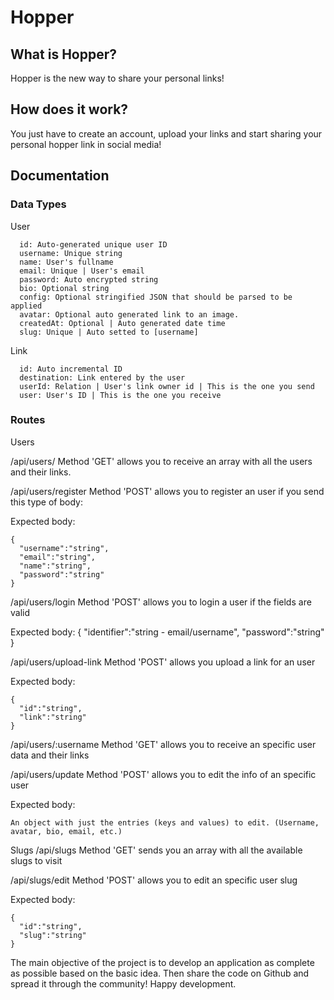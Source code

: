 # Hopper

## What is Hopper?
Hopper is the new way to share your personal links!

## How does it work?
You just have to create an account, upload your links and start sharing your personal hopper link in social media!

## Documentation
### Data Types
User
```  
  id: Auto-generated unique user ID
  username: Unique string
  name: User's fullname
  email: Unique | User's email
  password: Auto encrypted string
  bio: Optional string
  config: Optional stringified JSON that should be parsed to be applied
  avatar: Optional auto generated link to an image.
  createdAt: Optional | Auto generated date time
  slug: Unique | Auto setted to [username]
```
Link
```
  id: Auto incremental ID
  destination: Link entered by the user
  userId: Relation | User's link owner id | This is the one you send
  user: User's ID | This is the one you receive
```

### Routes

Users

/api/users/
Method 'GET' allows you to receive an array with all the users and their links.

/api/users/register
Method 'POST' allows you to register an user if you send this type of body:

Expected body:
```
{ 
  "username":"string",
  "email":"string",
  "name":"string",
  "password":"string"
}
```

/api/users/login
Method 'POST' allows you to login a user if the fields are valid

Expected body:
{
  "identifier":"string - email/username",
  "password":"string"
}

/api/users/upload-link
Method 'POST' allows you upload a link for an user

Expected body:
```
{
  "id":"string",
  "link":"string"
}
```

/api/users/:username
Method 'GET' allows you to receive an specific user data and their links

/api/users/update
Method 'POST' allows you to edit the info of an specific user

Expected body:
```
An object with just the entries (keys and values) to edit. (Username, avatar, bio, email, etc.)
```

Slugs
/api/slugs
Method 'GET' sends you an array with all the available slugs to visit

/api/slugs/edit
Method 'POST' allows you to edit an specific user slug

Expected body:
```
{
  "id":"string",
  "slug":"string"
}
```

The main objective of the project is to develop an application as complete as possible based on the basic idea. Then share the code on Github and spread it through the community! Happy development.